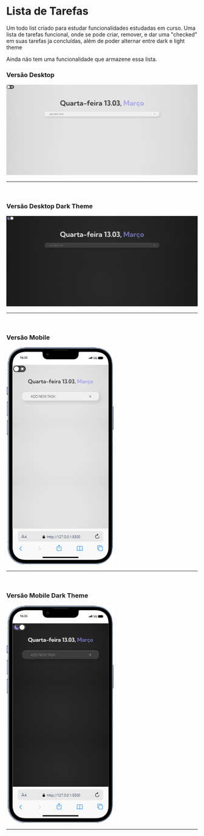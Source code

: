 # Lista de Tarefas
<p>
  Um todo list criado para estudar funcionalidades estudadas em curso. Uma lista de tarefas funcional, onde se pode criar, remover, e dar uma "checked" em suas tarefas ja concluídas, além de poder alternar entre dark e light theme
</p>
<p>
   Ainda não tem uma funcionalidade que armazene essa lista.
</p>


<h3>Versão Desktop</h3>
<img src="assets/image/todoList.png" alt="imagem da listagem de tarefa, versão desktop">
<hr>
<br> 

<h3>Versão Desktop Dark Theme</h3>
<img src="assets/image/todoListDark.png" alt="imagem da listagem de tarefa, versão desktop dark theme">
<hr>
<br> 

<h3>Versão Mobile</h3>
<img src="assets/image/mobile.png" alt="imagem da listagem de tarefa, versão mobile">
<hr>
<br> 

<h3>Versão Mobile Dark Theme</h3>
<img src="assets/image/mobileDarkTheme.png" alt="imagem da listagem de tarefa, versão mobile dark theme">
<hr>
<br> 
